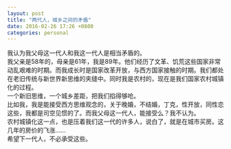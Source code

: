 ```yaml
---
layout: post
title: "两代人，城乡之间的矛盾"
date: 2016-02-26 17:26 +0800
categories: personal
---
```

我认为我父母这一代人和我这一代人是相当矛盾的。  
我父亲是58年的，母亲是61年，我是89年。他们经历了文革、饥荒这些国家非常动乱艰难的时期。而我成长时是国家改革开放，与西方国家接触的时期。我们都处在老旧传统与新世界新思维的夹缝中。同时我是农村的，现在是我们国家农村城镇化的过程。  
一个新旧思维，一个城乡差距，把我们掐得够呛。  
比如我，我是能接受西方思维观念的，关于晚婚，不结婚，丁克，性开放，同性恋这些，我都是司空见惯的了。而我父母这一代人，能接受么？我不认为。  
农村城镇化这一点，也是压着我们这一代的许多人，说白了，就是在城市买房。这几年的房价的飞涨……  
希望下一代人，不必承受这些。
